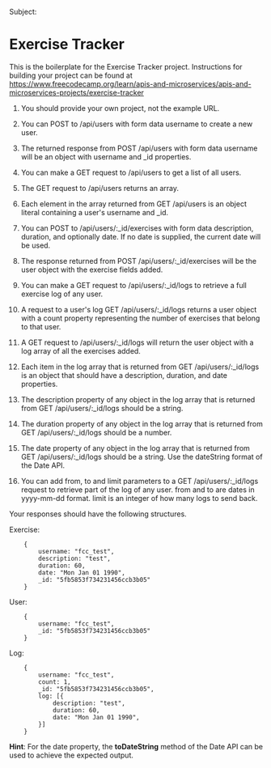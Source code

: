 Subject:

# Exercise Tracker

This is the boilerplate for the Exercise Tracker project. Instructions for building your project can be found at https://www.freecodecamp.org/learn/apis-and-microservices/apis-and-microservices-projects/exercise-tracker


1. You should provide your own project, not the example URL.

2. You can POST to /api/users with form data username to create a new user.

3. The returned response from POST /api/users with form data username will be an object with username and _id properties.

4. You can make a GET request to /api/users to get a list of all users.

5. The GET request to /api/users returns an array.

6. Each element in the array returned from GET /api/users is an object literal containing a user's username and _id.

7. You can POST to /api/users/:_id/exercises with form data description, duration, and optionally date. If no date is supplied, the current date will be used.

8. The response returned from POST /api/users/:_id/exercises will be the user object with the exercise fields added.

9. You can make a GET request to /api/users/:_id/logs to retrieve a full exercise log of any user.

10. A request to a user's log GET /api/users/:_id/logs returns a user object with a count property representing the number of exercises that belong to that user.

11. A GET request to /api/users/:_id/logs will return the user object with a log array of all the exercises added.

12. Each item in the log array that is returned from GET /api/users/:_id/logs is an object that should have a description, duration, and date properties.

13. The description property of any object in the log array that is returned from GET /api/users/:_id/logs should be a string.

14. The duration property of any object in the log array that is returned from GET /api/users/:_id/logs should be a number.

15. The date property of any object in the log array that is returned from GET /api/users/:_id/logs should be a string. Use the dateString format of the Date API.

16. You can add from, to and limit parameters to a GET /api/users/:_id/logs request to retrieve part of the log of any user. from and to are dates in yyyy-mm-dd format. limit is an integer of how many logs to send back.


Your responses should have the following structures.

Exercise:
```
    {
        username: "fcc_test",
        description: "test",
        duration: 60,
        date: "Mon Jan 01 1990",
        _id: "5fb5853f734231456ccb3b05"
    }
```

User:
```
    {
        username: "fcc_test",
        _id: "5fb5853f734231456ccb3b05"
    }
```

Log:
```
    {
        username: "fcc_test",
        count: 1,
        _id: "5fb5853f734231456ccb3b05",
        log: [{
            description: "test",
            duration: 60,
            date: "Mon Jan 01 1990",
        }]
    }
```


**Hint**: For the date property, the **toDateString** method of the Date API can be used to achieve the expected output.













